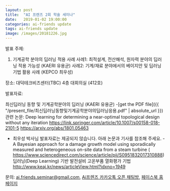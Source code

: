 ```yaml
---
layout: post
title:  "AI 프렌즈 2회 학술 세미나"
date:   2019-01-02 19:00:00
categories: ai-friends update
tags: ai-friends update
image: /images/20181226.jpg
---
```


발표 주제: 
1. 기계공학 분야의 딥러닝 적용 사례
  사례1: 최적설계, 전산해석, 원자력 분야의 딥러닝 적용 가능성 (KAERI 유용균)
  사례2: 기계/재료 분야에서의 베이지안 및 딥러닝 기법 활용 사례 (KEPCO 최우성)

장소: 대덕테크비즈센터(TBC) 4층 대회의실 (412호)



발표자료:

최신딥러닝 동향 및 기계공학분야의 딥러닝 (KAERI 유용균)
-[get the PDF file]({{ "/present_file/최신딥러닝동향및기계공학분야의딥러닝응용.pdf" | absolute_url }})
관련 논문: Deep learning for determining a near-optimal topological design without any iteration
https://link.springer.com/article/10.1007/s00158-018-2101-5
https://arxiv.org/abs/1801.05463

* 최우성 박사님 발표자료는 제공되지 않습니다. 아래 논문과 기사를 참조해 주세요.
-A Bayesian approach for a damage growth model using sporadically measured and heterogeneous on-site data from a steam turbine ( https://www.sciencedirect.com/science/article/pii/S0951832017310888)
딥러닝(Deep Learning) 기반 발전설비 고온부품 열화평가 기법 http://www.keaj.kr/news/articleView.html?idxno=1949









문의: ai.friends.seminar@gmail.com,
[Ai프렌즈 카카오톡 오픈 채팅방][kakao_ai],
[페이스북 홈페이지][facebook_ai]

[kakao_ai]:     https://open.kakao.com/o/ggewxi2
[facebook_ai]:  https://www.facebook.com/groups/aifriend/
